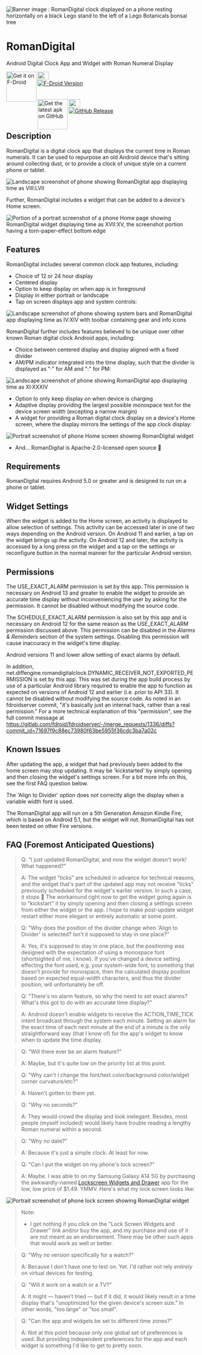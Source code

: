 ![Banner image : RomanDigital clock displayed on a phone resting horizontally on a black Lego stand to the left of a Lego Botanicals bonsai tree](/fastlane/metadata/android/en-US/images/featureGraphic.png)

# RomanDigital

Android Digital Clock App and Widget with Roman Numeral Display

[<img src="https://fdroid.gitlab.io/artwork/badge/get-it-on.png"
alt="Get it on F-Droid"
height="80" align="left">](https://f-droid.org/packages/net.diffengine.romandigitalclock/)<img src="/.github/images/clearpixel.gif" height="22" width="30"><br />
<a href="https://f-droid.org/packages/net.diffengine.romandigitalclock/">![F-Droid Version](https://img.shields.io/f-droid/v/net.diffengine.romandigitalclock?label=Latest%20Version)</a><br />
<br />
<br />
[<img src="/.github/images/get-the-latest-apk-on-github.png"
alt="Get the latest apk on GitHub"
height="80" align="left">](https://github.com/dfyockey/RomanDigital/releases/latest)<img src="/.github/images/clearpixel.gif" height="22" width="30"><br />
<a href="https://github.com/dfyockey/RomanDigital/releases/latest">![GitHub Release](https://img.shields.io/github/v/release/dfyockey/RomanDigital?label=Latest%20Version)</a><br />
<br />

## Description

RomanDigital is a digital clock app that displays the current time in
Roman numerals. It can be used to repurpose an old Android device that's
sitting around collecting dust, or to provide a clock of unique style on
a current phone or tablet.

![Landscape screenshot of phone showing RomanDigital app displaying time as VIII:LVII](/.github/images/Screenshot_20240809_205721_RomanDigital.png)

Further, RomanDigital includes a widget that can be added to a device's Home screen.

![Portion of a portrait screenshot of a phone Home page showing RomanDigital widget displaying time as XVII:XV, the screenshot portion having a torn-paper-effect bottom edge](/.github/images/Torn_Screenshot_20240913_171548_One_UI_Home.png)

## Features

RomanDigital includes several common clock app features, including:

* Choice of 12 or 24 hour display
* Centered display
* Option to keep display on when app is in foreground
* Display in either portrait or landscape
* Tap on screen displays app and system controls:

![Landscape screenshot of phone showing system bars and RomanDigital app displaying time as IV:XIV with toolbar containing gear and info icons](/.github/images/Screenshot_20240809_161416_RomanDigital.png)

RomanDigital further includes features believed to be unique over other
known Roman digital clock Android apps, including:

* Choice between centered display and display aligned with a fixed divider
* AM/PM indicator integrated into the time display, such that the divider is displayed as "·" for AM and ":" for PM:

![Landscape screenshot of phone showing RomanDigital app displaying time as XI·XXXIV](/.github/images/Screenshot_20240809_113408_RomanDigital.png)

* Option to only keep display on when device is charging
* Adaptive display providing the largest possible monospace text for the device screen width (excepting a narrow margin)
* A widget for providing a Roman digital clock display on a device's Home screen, where the display mirrors the settings of the app clock display:

![Portrait screenshot of phone Home screen showing RomanDigital widget](/.github/images/Screenshot_20240910_174429_One_UI_Home_scaled.jpg)

* And... RomanDigital is Apache-2.0-licensed open source :slightly_smiling_face:

## Requirements

RomanDigital requires Android 5.0 or greater and is designed to run on a phone or tablet.

## Widget Settings

When the widget is added to the Home screen, an activity is displayed to allow selection of
settings. This activity can be accessed later in one of two ways depending on the Android version.
On Android 11 and earlier, a tap on the widget brings up the activity. On Android 12 and later, the
activity is accessed by a long press on the widget and a tap on the settings or reconfigure button
in the normal manner for the particular Android version.

## Permissions

The USE_EXACT_ALARM permission is set by this app. This permission is
necessary on Android 13 and greater to enable the widget to provide an
accurate time display without inconveniencing the user by asking for the permission.
It cannot be disabled without modifying the source code.

The SCHEDULE_EXACT_ALARM permission is also set by this app and is
necessary on Android 12 for the same reason as the USE_EXACT_ALARM
permission discussed above. This permission can be disabled in the
_Alarms & Reminders_ section of the system settings. Disabling this
permission will cause inaccuracy in the widget's time display.

Android versions 11 and lower allow setting of exact alarms by default.

In addition, net.diffengine.romandigitalclock.DYNAMIC_RECEIVER_NOT_EXPORTED_PERMISSION
is set by this app. This was set during the app build process by use of a particular Android
library required to enable the app to function as expected on versions of Android 12 and earlier
(i.e. prior to API 33). It cannot be disabled without modifying the source code. As noted in
an fdroidserver commit, "it's basically just an internal hack, rather than a real permission." For
a more technical explanation of this "permission", see the full commit message at
https://gitlab.com/fdroid/fdroidserver/-/merge_requests/1336/diffs?commit_id=71697f9c88ec73980f63be5955f36cdc3ba7a02c

## Known Issues

After updating the app, a widget that had previously been added to the home screen may stop updating. It may be 'kickstarted' by simply opening and then closing the widget's settings screen. For a bit more info on this, see the first FAQ question below.

The 'Align to Divider' option does not correctly align the display when a variable width font is used.

The RomanDigital app will run on a 5th Generation Amazon Kindle Fire, which is based on Android 5.1, but the widget will not. RomanDigital has not been tested on other Fire versions.

## FAQ (Foremost Anticipated Questions)

> Q: "I just updated RomanDigital, and now the widget doesn't work! What happened?"
>
> A: The widget "ticks" are scheduled in advance for technical reasons, and the widget that's part of the updated app may not receive "ticks" previously scheduled for the widget's earlier version. In such a case, it stops :slightly_frowning_face:  The workaround right now to get the widget going again is to "kickstart" it by simply opening and then closing a settings screen from either the widget or the app. I hope to make post-update widget restart either more elegant or entirely automatic at some point.

> Q: "Why does the position of the divider change when 'Align to Divider' is selected? Isn't it supposed to stay in one place?"
>
> A: Yes, it's supposed to stay in one place, but the positioning was designed with the expectation of using a monospace font (shortsighted of me, I know). If you've changed a device setting effecting the font used, e.g. your system-wide font, to something that doesn't provide for monospace, then the calculated display position based on expected equal-width characters, and thus the divider position, will unfortunately be off.

> Q: "There's no alarm feature, so why the need to set exact alarms? What's this got to do with an accurate time display?"
> 
> A: Android doesn't enable widgets to receive the ACTION_TIME_TICK intent broadcast through the system each minute. Setting an alarm for the exact time of each next minute at the end of a minute is the only straightforward way (that I know of) for the app's widget to know when to update the time display.

> Q: "Will there ever be an alarm feature?"
> 
> A: Maybe, but it's quite low on the priority list at this point.  

> Q: "Why can't I change the font/text color/background color/widget corner curvature/etc?"
> 
> A: Haven't gotten to them yet.

> Q: "Why no seconds?"
> 
> A: They would crowd the display and look inelegant. Besides, most people (myself included) would likely have trouble reading a lengthy Roman numeral within a second.

> Q: "Why no date?"
> 
> A: Because it's just a simple clock. At least for now.

> Q: "Can I put the widget on my phone's lock screen?"
>
> A: Maybe. I was able to on my Samsung Galaxy A14 5G by purchasing the awkwardly-named [Lockscreen Widgets and Drawer](https://play.google.com/store/apps/details?id=tk.zwander.lockscreenwidgets) app for the low, low price of $1.49. YMMV. Here's what my lock screen looks like:

![Portrait screenshot of phone lock screen showing RomanDigital widget](/.github/images/Screenshot_20241008_143851_One_UI_Home_scaled.jpg)

> Note:
> 
> * I get nothing if you click on the "Lock Screen Widgets and Drawer" link and/or buy the app, and my purchase and use of it are not meant as an endorsement. There may be other such apps that would work as well or better.

> Q: "Why no version specifically for a watch?"
> 
> A: Because I don't have one to test on. Yet. I'd rather not rely *entirely* on virtual devices for testing.

> Q: "Will it work on a watch or a TV?"
>
> A: It might — haven't tried — but if it did, it would likely result in a time display that's "unoptimized for the given device's screen size." In other words, "too large" or "too small".

> Q: "Can the app and widgets be set to different time zones?"
>
> A: Not at this point because only one global set of preferences is used. But providing independent preferences for the app and each widget is something I'd like to get to pretty soon.
